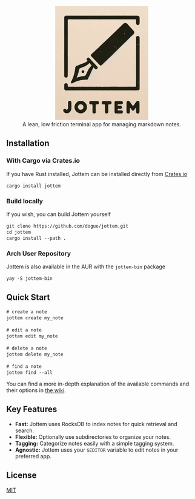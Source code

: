 <p align="center"><img src="jottem.png" height="300" /><br />A lean, low friction terminal app for managing markdown notes.</p>

## Installation

### With Cargo via Crates.io

If you have Rust installed, Jottem can be installed directly from [Crates.io](https://crates.io/crates/jottem)

```
cargo install jottem
```

### Build locally

If you wish, you can build Jottem yourself

```
git clone https://github.com/dogue/jottem.git
cd jottem
cargo install --path .
```

### Arch User Repository

Jottem is also available in the AUR with the `jottem-bin` package

```
yay -S jottem-bin
```

## Quick Start

```
# create a note
jottem create my_note

# edit a note
jottem edit my_note

# delete a note
jottem delete my_note

# find a note
jottem find --all
```

You can find a more in-depth explanation of the available commands and their options in [the wiki](https://github.com/dogue/jottem/wiki).

## Key Features

- **Fast:** Jottem uses RocksDB to index notes for quick retrieval and search.
- **Flexible:** Optionally use subdirectories to organize your notes.
- **Tagging:** Categorize notes easily with a simple tagging system.
- **Agnostic:** Jottem uses your `$EDITOR` variable to edit notes in your preferred app.

## License

[MIT](https://github.com/dogue/jottem/blob/main/LICENSE)
